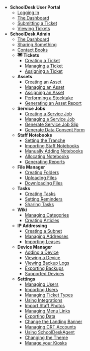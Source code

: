 - **SchoolDesk User Portal**
  - [Logging In](/portal/logging-in)
  - [The Dashboard](/portal/the-dashboard)
  - [Submitting a Ticket](/portal/submitting-a-ticket)
  - [Viewing Tickets](/portal/viewing-tickets)
- **SchoolDesk Admin**
  - [The Dashboard](/admin/the-dashboard)
  - [Sharing Something](/admin/sharing-something)
  - [Contact Books](/admin/contact-books)
  - **<svg xmlns="http://www.w3.org/2000/svg" height="1em" viewBox="0 0 576 512"><path fill="currentColor" d="M64 64C28.7 64 0 92.7 0 128v64c0 8.8 7.4 15.7 15.7 18.6C34.5 217.1 48 235 48 256s-13.5 38.9-32.3 45.4C7.4 304.3 0 311.2 0 320v64c0 35.3 28.7 64 64 64H512c35.3 0 64-28.7 64-64V320c0-8.8-7.4-15.7-15.7-18.6C541.5 294.9 528 277 528 256s13.5-38.9 32.3-45.4c8.3-2.9 15.7-9.8 15.7-18.6V128c0-35.3-28.7-64-64-64H64zm64 112l0 160c0 8.8 7.2 16 16 16H432c8.8 0 16-7.2 16-16V176c0-8.8-7.2-16-16-16H144c-8.8 0-16 7.2-16 16zM96 160c0-17.7 14.3-32 32-32H448c17.7 0 32 14.3 32 32V352c0 17.7-14.3 32-32 32H128c-17.7 0-32-14.3-32-32V160z"></path></svg> Tickets**
      - [Creating a Ticket](/create-ticket)
      - [Managing a Ticket](/manage-ticket)
      - [Assigning a Ticket](/assign-ticket)
  - **Assets**
    - [Creating an Asset](/create-ticket)
    - [Managing an Asset](/manage-ticket)
    - [Assigning an Asset](/assign-ticket)  
    - [Performing a Stocktake](/assign-ticket)  
    - [Generating an Asset Report](/assign-ticket)
  - **Service Jobs**
    - [Creating a Service Job](/metadata-distribution)
    - [Managing a Service Job](/configuration)
    - [Generate Service Job Slip](/template)
    - [Generate Data Consent Form](/helpers)
  - **Staff Notebooks**
    - [Setting the Tranche](/metadata-distribution)
    - [Importing Staff Notebooks](/configuration)
    - [Manually Adding Notebooks](/template)
    - [Allocating Notebooks](/template)
    - [Generating Reports](/helpers)
  - **File Manager**
    - [Creating Folders](/metadata-distribution)
    - [Uploading Files](/configuration)
    - [Downloading Files](/template)
  - **Tasks**
    - [Creating Tasks](/metadata-distribution)
    - [Setting Reminders](/configuration)
    - [Sharing Tasks](/template)
  - **Wiki**
    - [Managing Categories](/metadata-distribution)
    - [Creating Articles](/configuration)
  - **IP Addressing**
    - [Creating a Subnet](/metadata-distribution)
    - [Managing Addresses](/configuration)
    - [Importing Leases](/configuration)
  - **Device Manager**
    - [Adding a Device](/metadata-distribution)
    - [Viewing a Device](/configuration)
    - [Viewing Backup Logs](/configuration)
    - [Exporting Backups](/configuration)
    - [Supported Devices](/configuration)
  - **Settings**
    - [Managing Users](/advance)
    - [Importing Users](/metadata-distribution)
    - [Managing Ticket Types](/configuration)
    - [Using Integrations](/configuration)
    - [Import Staff Photos](/configuration)
    - [Managing Menu Links](/configuration)
    - [Exporting Data](/configuration)
    - [Change the Landing Banner](/configuration)
    - [Managing CRT Accounts](/configuration)
    - [Using SchoolDeskAgent](/configuration)
    - [Changing the Theme](/theme)
    - [Manage your Kiosks](/kiosks)